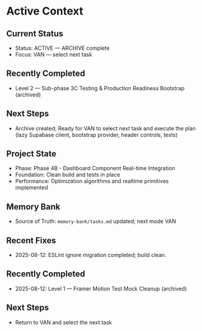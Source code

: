 # Active Context

## Current Status
- Status: ACTIVE — ARCHIVE complete
- Focus: VAN — select next task

## Recently Completed
- Level 2 — Sub-phase 3C Testing & Production Readiness Bootstrap (archived)

## Next Steps
- Archive created; Ready for VAN to select next task and execute the plan (lazy Supabase client, bootstrap provider, header controls, tests)

## Project State
- Phase: Phase 4B - Dashboard Component Real-time Integration
- Foundation: Clean build and tests in place
- Performance: Optimization algorithms and realtime primitives implemented

## Memory Bank
- Source of Truth: `memory-bank/tasks.md` updated; next mode VAN


## Recent Fixes
- 2025-08-12: ESLint ignore migration completed; build clean.

## Recently Completed
- 2025-08-12: Level 1 — Framer Motion Test Mock Cleanup (archived)

## Next Steps
- Return to VAN and select the next task
